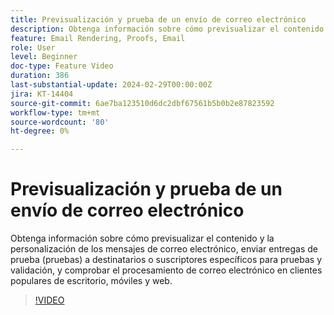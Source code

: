 ```yaml
---
title: Previsualización y prueba de un envío de correo electrónico
description: Obtenga información sobre cómo previsualizar el contenido y la personalización de los mensajes de correo electrónico, enviar entregas de prueba (pruebas) a destinatarios o suscriptores específicos para pruebas y validación, y comprobar el procesamiento de correo electrónico en clientes populares de escritorio, móviles y web.
feature: Email Rendering, Proofs, Email
role: User
level: Beginner
doc-type: Feature Video
duration: 386
last-substantial-update: 2024-02-29T00:00:00Z
jira: KT-14404
source-git-commit: 6ae7ba123510d6dc2dbf67561b5b0b2e87823592
workflow-type: tm+mt
source-wordcount: '80'
ht-degree: 0%

---
```



# Previsualización y prueba de un envío de correo electrónico

Obtenga información sobre cómo previsualizar el contenido y la personalización de los mensajes de correo electrónico, enviar entregas de prueba (pruebas) a destinatarios o suscriptores específicos para pruebas y validación, y comprobar el procesamiento de correo electrónico en clientes populares de escritorio, móviles y web.

>[!VIDEO](https://video.tv.adobe.com/v/3425862/?learn=on)
